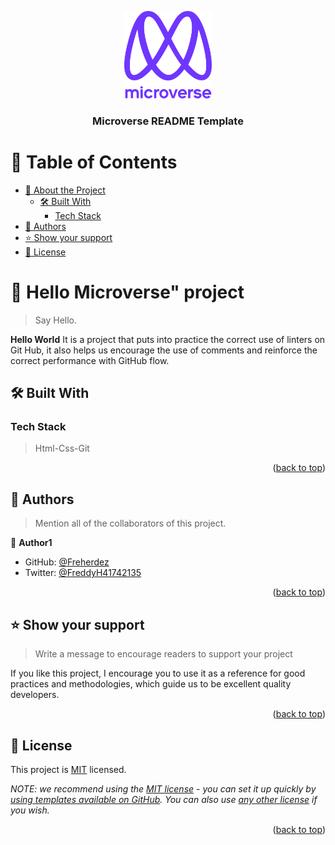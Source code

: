 <a name="readme-top"></a>

<div align="center">
  <!-- You are encouraged to replace this logo with your own! Otherwise you can also remove it. -->
  <img src="microverselogo.png" alt="logo" width="140"  height="auto" />
  <br/>

  <h3><b>Microverse README Template</b></h3>

</div>

# 📗 Table of Contents

- [📖 About the Project](#about-project)
  - [🛠 Built With](#built-with)
    - [Tech Stack](#tech-stack)
- [👥 Authors](#authors)
- [⭐️ Show your support](#support)
- [📝 License](#license)

# 📖 Hello Microverse" project <a name="about-project"></a>

> Say Hello.

**Hello World** It is a project that puts into practice the correct use of linters on Git Hub, it also helps us encourage the use of comments and reinforce the correct performance with GitHub flow.

## 🛠 Built With <a name="built-with"></a>

### Tech Stack <a name="tech-stack"></a>

> Html-Css-Git

<p align="right">(<a href="#readme-top">back to top</a>)</p>

## 👥 Authors <a name="authors"></a>

> Mention all of the collaborators of this project.

👤 **Author1**

- GitHub: [@Freherdez](https://github.com/Freherdez)
- Twitter: [@FreddyH41742135](https://twitter.com/FreddyH41742135)

<p align="right">(<a href="#readme-top">back to top</a>)</p>

## ⭐️ Show your support <a name="support"></a>

> Write a message to encourage readers to support your project

If you like this project, I encourage you to use it as a reference for good practices and methodologies, which guide us to be excellent quality developers.

<p align="right">(<a href="#readme-top">back to top</a>)</p>

## 📝 License <a name="license"></a>

This project is [MIT](./LICENSE) licensed.

_NOTE: we recommend using the [MIT license](https://choosealicense.com/licenses/mit/) - you can set it up quickly by [using templates available on GitHub](https://docs.github.com/en/communities/setting-up-your-project-for-healthy-contributions/adding-a-license-to-a-repository). You can also use [any other license](https://choosealicense.com/licenses/) if you wish._

<p align="right">(<a href="#readme-top">back to top</a>)</p>
